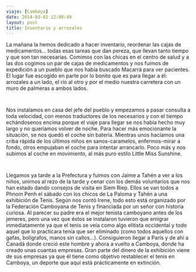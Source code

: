 ```yaml
---
viaje: [Camboya]
date: 2014-03-02 12:00:49
layout: post
title: Inventario y arrozales
---
```

<p>La mañana la hemos dedicado a hacer inventario, reordenar las cajas de medicamentos... todas esas tareas que dan pereza, que llevan tanto tiempo y que son tan necesarias. Comimos con las chicas en el centro de salud y a las dos cogimos un par de cajas de medicamentos y nos fuimos de expedición a un pueblo que nos había buscado Macarrá para ver pacientes. El lugar fue escogido en parte por lo bonito que es para llegar a él: arrozales a un lado, el río al otro y por el medio nuestra carretera con un muro de palmeras a ambos lados.</p>
<p><img src="https://lh5.ggpht.com/n7d4cAAv2lHoU-yxV_Swyeal49FJCh_LK97Ittv3_B2D-lb2xdBVIFLlhbPm4HktyqL0shlz15_LafghATA" alt="" data-key="7040186"></p>
<p><img src="https://lh4.ggpht.com/mceQ6pngA_afH-XkvPR9tAneYbZnicVfsjpzvpaXc4IZpS2MpUmhoZap1Ji5kcI7QmJJ2XKCokSFQQGXNABGxg" alt="" data-key="6070005"></p>
<p>Nos instalamos en casa del jefe del pueblo y empezamos a pasar consulta a toda velocidad, con menos traductores de los necesarios y con el tiempo echándosenos encima porque el viaje para llegar se nos había hecho muy largo y no queríamos volver de noche. Para hacer más emocionante la situación, se nos quedó el coche sin batería. Mientras unos hacíamos una criba rápida de los últimos niños en sanos-caramelos, enfermos-mirar a fondo, otros empujaban el coche para intentar arrancarlo. Poco más y nos subimos al coche en movimiento, al más puro estilo Little Miss Sunshine.</p>
<p><img src="https://lh4.ggpht.com/LrXU7txq1Tj8PgNbYAA8dxS0l126HSpT0GweIHk7w3W6wvTwUmqz1QKqu3u59NjUAII1JXSfOs6Lwqoh-kkA5A" alt="" data-key="6070035"></p>
<p><img src="https://lh6.ggpht.com/AOTbbn9dZq6SCSLzADsJ9PcrHeVwunAy3hbJOvgrfc7XJ-bAjb2tGdSyjgv6N1Ey5Whnqmsh_msh-i3qZcn4VA" alt="" data-key="5110218"></p>
<p>Llegamos ya tarde a la Prefectura y fuimos con Jaime a Tahén a ver a los niños, unirnos al rezo de la tarde y cenar con los demás voluntarios que nos han estado dando consejos de visita en Siem Riep. Ellos se van todos a Phnom Penh el sábado con los chicos de La Paloma y Tahén a una exhibición de Tenis. Según nos contó Irene, todo esto está organizado por la Federación Camboyana de Tenis y financiada por un señor con historia curiosa. Al parecer su padre era el mejor tenista camboyano antes de los jemeres, pero una vez que éstos se instalaron tuvieron que emigrar inmediatamente ya que el tenis se veía como algo elitista occidental y todo aquel que lo practicara tenía que ser eliminado (como todos aquellos con gafas, bolígrafos, manos sin callos...). Consiguieron llegar a París y de ahí a Canadá donde creció este hombre y ahora a vuelto a Camboya, donde ha creado unas cuantas empresas. Gran parte del dinero de la exhibición viene de sus empresas ya que él tiene como objetivo restablecer el tenis en Camboya, un deporte que aquí está prácticamente en extinción.</p>